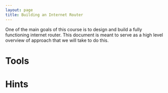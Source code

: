 ```yaml
---
layout: page
title: Building an Internet Router
---
```


One of the main goals of this course is to design and build a fully functioning internet router. This document is meant to serve as a high level overview of approach that we will take to do this.

# Tools




# Hints

